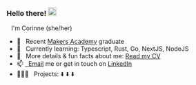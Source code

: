 
### Hello there! <img src="https://media.giphy.com/media/hvRJCLFzcasrR4ia7z/giphy.gif" width="20px">

&ensp; I'm Corinne (she/her)

- 🚀 &nbsp; Recent [Makers Academy](https://makers.tech) graduate
- 🌱 &nbsp; Currently learning: Typescript, Rust, Go, NextJS, NodeJS 
- 📝 &nbsp; More details & fun facts about me: [Read my CV](https://github.com/CorinneBosch/CV)
- 📫 <a href="mailto:corinne.boesch@gmail.com">&nbsp; Email</a> me or get in touch on <a href="https://www.linkedin.com/in/corinne-b%C3%B6sch">LinkedIn</a>
- 👩🏻‍💻 &nbsp; Projects: ⬇️ ⬇️ ⬇️
